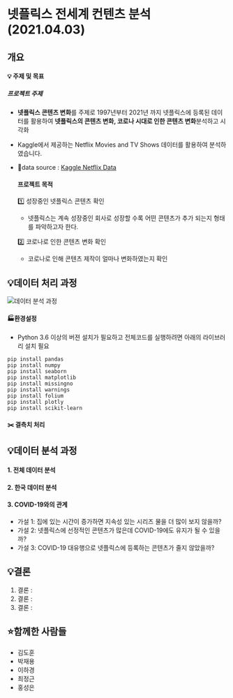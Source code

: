 # 넷플릭스 전세계 컨텐츠 분석(2021.04.03)

## 개요

#### 💡 주제 및 목표
  ##### 프로젝트 주제
  - **넷플릭스 콘텐츠 변화**를 주제로 1997년부터 2021년 까지 넷플릭스에 등록된 데이터를 활용하여 **넷플릭스의 콘텐츠 변화, 코로나 시대로 인한 콘텐츠 변화**분석하고 시각화
  - Kaggle에서 제공하는 Netflix Movies and TV Shows 데이터를 활용하여 분석하였습니다.
  - 🔗data source : [Kaggle Netflix Data](https://www.kaggle.com/shivamb/netflix-shows)

    #### 프로젝트 목적
    1️⃣ 성장중인 넷플릭스 콘텐츠 확인
      - 넷플릭스는 계속 성장중인 회사로 성장할 수록 어떤 콘텐츠가 추가 되는지 형태를 파악하고자 한다.

    2️⃣ 코로나로 인한 콘텐츠 변화 확인
      - 코로나로 인해 콘텐츠 제작이 얼마나 변화하였는지 확인


## 💡데이터 처리 과정
![데이터 분석 과정](https://user-images.githubusercontent.com/68861542/114046075-80b01480-98c3-11eb-870b-08ce27b2fc59.png)
  #### 🏭환경설정
   - Python 3.6 이상의 버젼 설치가 필요하고 전체코드를 실행하려면 아래의 라이브러리 설치 필요
  
  ```
  pip install pandas
  pip install numpy
  pip install seaborn
  pip install matplotlib
  pip install missingno
  pip install warnings
  pip install folium
  pip install plotly
  pip install scikit-learn
  ```
   #### ✂️ 결측치 처리


## 💡데이터 분석 과정
  #### 1. 전체 데이터 분석
  
  
  
  #### 2. 한국 데이터 분석
  
  
  #### 3. COVID-19와의 관계
   - 가설 1: 집에 있는 시간이 증가하면 지속성 있는 시리즈 물을 더 많이 보지 않을까?
   - 가설 2: 넷플릭스에 선정적인 콘텐츠가 많은데 COVID-19에도 유지가 될 수 있을까?
   - 가설 3: COVID-19 대유행으로 넷플릭스에 등록하는 콘텐츠가 줄지 않았을까?

## 💡결론 
  1. 결론 : 
  2. 결론 :
  3. 결론 :





## ⭐함께한 사람들
- 김도훈
- 박재용
- 이하경
- 최정근
- 홍성은
